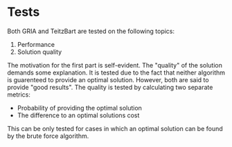 # Tests

Both GRIA and TeitzBart are tested on the following topics:    
1. Performance
2. Solution quality

The motivation for the first part is self-evident. The "quality" of the solution demands some explanation. It is tested due to the fact that neither algorithm is guarenteed to provide an optimal solution. However, both are said to provide "good results". The quality is tested by calculating two separate metrics:
* Probability of providing the optimal solution
* The difference to an optimal solutions cost

This can be only tested for cases in which an optimal solution can be found by the brute force algorithm.

